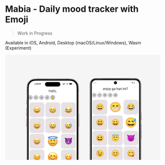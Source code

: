 # Mabia - Daily mood tracker with Emoji

> Work in Progress

Available in iOS, Android, Desktop (macOS/Linux/Windows), Wasm (Experiment)

![](screenshots/ss-ios-android.png)